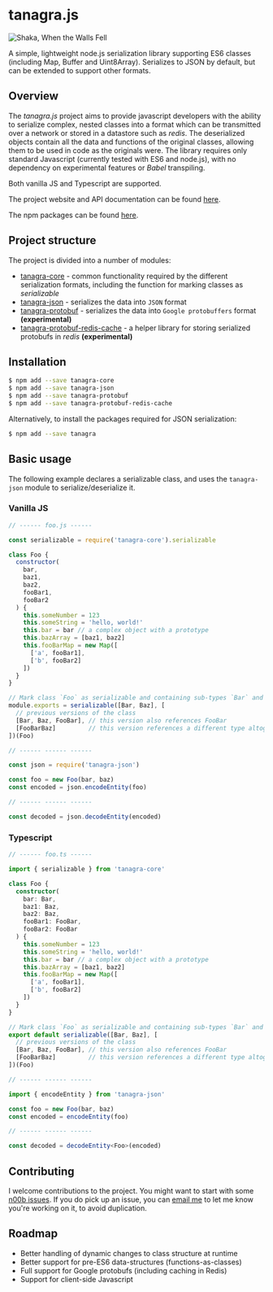 # tanagra.js

![Shaka, When the Walls Fell](https://i.imgur.com/ejkP6Rvm.jpg)

A simple, lightweight node.js serialization library supporting ES6 classes
(including Map, Buffer and Uint8Array). Serializes to JSON by default,
but can be extended to support other formats.

## Overview

The _tanagra.js_ project aims to provide javascript developers with the ability to serialize complex,
nested classes into a format which can be transmitted over a network or stored in a
datastore such as _redis_. The deserialized objects contain all the data and functions of
the original classes, allowing them to be used in code as the originals were. The library requires
only standard Javascript (currently tested with ES6 and node.js), with no dependency on experimental
features or _Babel_ transpiling.

Both vanilla JS and Typescript are supported.

The project website and API documentation can be found [here](http://tanagrajs.net).

The npm packages can be found [here](https://www.npmjs.com/package/tanagra).

## Project structure

The project is divided into a number of modules:

- [tanagra-core](https://www.npmjs.com/package/tanagra-core) - common functionality required by the different
  serialization formats, including the function for marking classes as _serializable_
- [tanagra-json](https://www.npmjs.com/package/tanagra-json) - serializes the data into `JSON` format
- [tanagra-protobuf](https://www.npmjs.com/package/tanagra-protobuf) - serializes the data into `Google protobuffers`
  format **(experimental)**
- [tanagra-protobuf-redis-cache](https://www.npmjs.com/package/tanagra-protobuf-redis-cache) - a helper library
  for storing serialized protobufs in _redis_ **(experimental)**

## Installation

```bash
$ npm add --save tanagra-core
$ npm add --save tanagra-json
$ npm add --save tanagra-protobuf
$ npm add --save tanagra-protobuf-redis-cache
```

Alternatively, to install the packages required for JSON serialization:

```bash
$ npm add --save tanagra
```

## Basic usage

The following example declares a serializable class, and uses the `tanagra-json` module
to serialize/deserialize it.

### Vanilla JS

```javascript
// ------ foo.js ------

const serializable = require('tanagra-core').serializable

class Foo {
  constructor(
    bar,
    baz1,
    baz2,
    fooBar1,
    fooBar2
  ) {
    this.someNumber = 123
    this.someString = 'hello, world!'
    this.bar = bar // a complex object with a prototype
    this.bazArray = [baz1, baz2]
    this.fooBarMap = new Map([
      ['a', fooBar1],
      ['b', fooBar2]
    ])
  }
}

// Mark class `Foo` as serializable and containing sub-types `Bar` and `Baz`
module.exports = serializable([Bar, Baz], [
  // previous versions of the class
  [Bar, Baz, FooBar], // this version also references FooBar
  [FooBarBaz]         // this version references a different type altogether, FooBarBaz
])(Foo)

// ------ ------ ------

const json = require('tanagra-json')

const foo = new Foo(bar, baz)
const encoded = json.encodeEntity(foo)

// ------ ------ ------

const decoded = json.decodeEntity(encoded)
```

### Typescript

```typescript
// ------ foo.ts ------

import { serializable } from 'tanagra-core'

class Foo {
  constructor(
    bar: Bar,
    baz1: Baz,
    baz2: Baz,
    fooBar1: FooBar,
    fooBar2: FooBar
  ) {
    this.someNumber = 123
    this.someString = 'hello, world!'
    this.bar = bar // a complex object with a prototype
    this.bazArray = [baz1, baz2]
    this.fooBarMap = new Map([
      ['a', fooBar1],
      ['b', fooBar2]
    ])
  }
}

// Mark class `Foo` as serializable and containing sub-types `Bar` and `Baz`
export default serializable([Bar, Baz], [
  // previous versions of the class
  [Bar, Baz, FooBar], // this version also references FooBar
  [FooBarBaz]         // this version references a different type altogether, FooBarBaz
])(Foo)

// ------ ------ ------

import { encodeEntity } from 'tanagra-json'

const foo = new Foo(bar, baz)
const encoded = encodeEntity(foo)

// ------ ------ ------

const decoded = decodeEntity<Foo>(encoded)
```

## Contributing

I welcome contributions to the project. You might want to start with some
[n00b issues](https://github.com/lukedawilson/tanagra/labels/good%20first%20issue).
If you do pick up an issue, you can [email me](mailto:luke.d.a.wilson@gmail.com) to let me know you're working on it,
to avoid duplication.

## Roadmap

- Better handling of dynamic changes to class structure at runtime
- Better support for pre-ES6 data-structures (functions-as-classes)
- Full support for Google protobufs (including caching in Redis)
- Support for client-side Javascript
